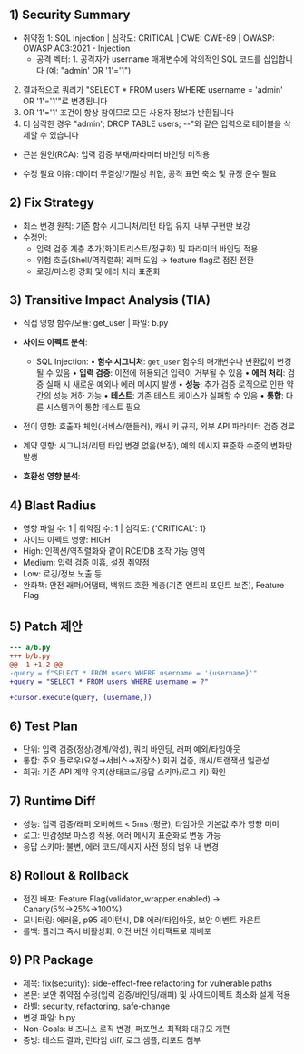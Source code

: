 ## 1) Security Summary

- 취약점 1: SQL Injection | 심각도: CRITICAL | CWE: CWE-89 | OWASP: OWASP A03:2021 - Injection
  - 공격 벡터: 1. 공격자가 username 매개변수에 악의적인 SQL 코드를 삽입합니다 (예: "admin' OR '1'='1")
2. 결과적으로 쿼리가 "SELECT * FROM users WHERE username = 'admin' OR '1'='1'"로 변경됩니다
3. OR '1'='1' 조건이 항상 참이므로 모든 사용자 정보가 반환됩니다
4. 더 심각한 경우 "admin'; DROP TABLE users; --"와 같은 입력으로 테이블을 삭제할 수 있습니다
  - 근본 원인(RCA): 입력 검증 부재/파라미터 바인딩 미적용

- 수정 필요 이유: 데이터 무결성/기밀성 위협, 공격 표면 축소 및 규정 준수 필요

## 2) Fix Strategy

- 최소 변경 원칙: 기존 함수 시그니처/리턴 타입 유지, 내부 구현만 보강
- 수정안:
  - 입력 검증 계층 추가(화이트리스트/정규화) 및 파라미터 바인딩 적용
  - 위험 호출(Shell/역직렬화) 래퍼 도입 → feature flag로 점진 전환
  - 로깅/마스킹 강화 및 에러 처리 표준화

## 3) Transitive Impact Analysis (TIA)

- 직접 영향 함수/모듈: get_user | 파일: b.py

- **사이드 이펙트 분석**:
  - SQL Injection:
    • **함수 시그니처**: `get_user` 함수의 매개변수나 반환값이 변경될 수 있음
    • **입력 검증**: 이전에 허용되던 입력이 거부될 수 있음
    • **에러 처리**: 검증 실패 시 새로운 예외나 에러 메시지 발생
    • **성능**: 추가 검증 로직으로 인한 약간의 성능 저하 가능
    • **테스트**: 기존 테스트 케이스가 실패할 수 있음
    • **통합**: 다른 시스템과의 통합 테스트 필요

- 전이 영향: 호출자 체인(서비스/핸들러), 캐시 키 규칙, 외부 API 파라미터 검증 경로
- 계약 영향: 시그니처/리턴 타입 변경 없음(보장), 예외 메시지 표준화 수준의 변화만 발생

- **호환성 영향 분석**:
## 4) Blast Radius

- 영향 파일 수: 1 | 취약점 수: 1 | 심각도: {'CRITICAL': 1}
- 사이드 이펙트 영향: HIGH
- High: 인젝션/역직렬화와 같이 RCE/DB 조작 가능 영역
- Medium: 입력 검증 미흡, 설정 취약점
- Low: 로깅/정보 노출 등
- 완화책: 안전 래퍼/어댑터, 백워드 호환 계층(기존 엔트리 포인트 보존), Feature Flag

## 5) Patch 제안

```diff
--- a/b.py
+++ b/b.py
@@ -1 +1,2 @@
-query = f"SELECT * FROM users WHERE username = '{username}'"
+query = "SELECT * FROM users WHERE username = ?"

+cursor.execute(query, (username,))
```

## 6) Test Plan

- 단위: 입력 검증(정상/경계/악성), 쿼리 바인딩, 래퍼 예외/타임아웃
- 통합: 주요 플로우(요청→서비스→저장소) 회귀 검증, 캐시/트랜잭션 일관성
- 회귀: 기존 API 계약 유지(상태코드/응답 스키마/로그 키) 확인

## 7) Runtime Diff

- 성능: 입력 검증/래퍼 오버헤드 < 5ms (평균), 타임아웃 기본값 추가 영향 미미
- 로그: 민감정보 마스킹 적용, 에러 메시지 표준화로 변동 가능
- 응답 스키마: 불변, 에러 코드/메시지 사전 정의 범위 내 변경

## 8) Rollout & Rollback

- 점진 배포: Feature Flag(validator_wrapper.enabled) → Canary(5%→25%→100%)
- 모니터링: 에러율, p95 레이턴시, DB 에러/타임아웃, 보안 이벤트 카운트
- 롤백: 플래그 즉시 비활성화, 이전 버전 아티팩트로 재배포

## 9) PR Package

- 제목: fix(security): side-effect-free refactoring for vulnerable paths
- 본문: 보안 취약점 수정(입력 검증/바인딩/래퍼) 및 사이드이펙트 최소화 설계 적용
- 라벨: security, refactoring, safe-change
- 변경 파일: b.py
- Non-Goals: 비즈니스 로직 변경, 퍼포먼스 최적화 대규모 개편
- 증빙: 테스트 결과, 런타임 diff, 로그 샘플, 리포트 첨부
